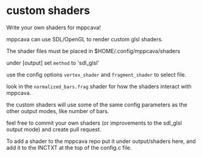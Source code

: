 custom shaders
==============

Write your own shaders for mppcava!

mppcava can use SDL/OpenGL to render custom glsl shaders.

The shader files must be placed in $HOME/.config/mppcava/shaders

under [output] set `method` to 'sdl_glsl'

use the config options `vertex_shader` and `fragment_shader` to select file.

look in the `normalized_bars.frag` shader for how the shaders interact with mppcava.

the custom shaders will use some of the same config parameters as the other output modes, like number of bars.

feel free to commit your own shaders (or improvements to the sdl_glsl output mode) and create pull request.

To add a shader to the mppcava repo put it under output/shaders here, and add it to the INCTXT at the top of the config.c file.


